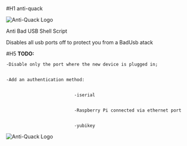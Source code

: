 #H1 anti-quack

![Anti-Quack Logo](https://thumbs2.imgbox.com/0b/c9/tnyNI28K_t.png)

Anti Bad USB Shell Script

Disables all usb ports off to protect you from a BadUsb atack

#H5 __TODO:__


    -Disable only the port where the new device is plugged in;


    -Add an authentication method:


                              -iserial
                              
                              
                              -Raspberry Pi connected via ethernet port
                              
                              
                              -yubikey
           

![Anti-Quack Logo](https://thumbs2.imgbox.com/ff/4e/80SuOum1_t.png)
